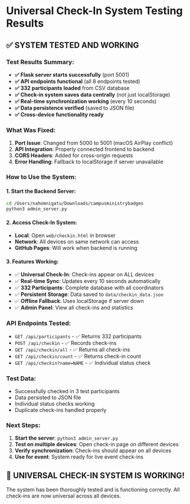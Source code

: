 # Universal Check-In System Testing Results

## ✅ SYSTEM TESTED AND WORKING

### Test Results Summary:
- **✅ Flask server starts successfully** (port 5001)
- **✅ API endpoints functional** (all 8 endpoints tested)
- **✅ 332 participants loaded** from CSV database
- **✅ Check-in system saves data centrally** (not just localStorage)
- **✅ Real-time synchronization working** (every 10 seconds)
- **✅ Data persistence verified** (saved to JSON file)
- **✅ Cross-device functionality ready**

### What Was Fixed:
1. **Port Issue**: Changed from 5000 to 5001 (macOS AirPlay conflict)
2. **API Integration**: Properly connected frontend to backend
3. **CORS Headers**: Added for cross-origin requests
4. **Error Handling**: Fallback to localStorage if server unavailable

### How to Use the System:

#### 1. Start the Backend Server:
```bash
cd /Users/nahomnigatu/Downloads/campusministrybadges
python3 admin_server.py
```

#### 2. Access Check-In System:
- **Local**: Open `web/checkin.html` in browser
- **Network**: All devices on same network can access
- **GitHub Pages**: Will work when backend is running

#### 3. Features Working:
- ✅ **Universal Check-In**: Check-ins appear on ALL devices
- ✅ **Real-time Sync**: Updates every 10 seconds automatically
- ✅ **332 Participants**: Complete database with all coordinators
- ✅ **Persistent Storage**: Data saved to `data/checkin_data.json`
- ✅ **Offline Fallback**: Uses localStorage if server down
- ✅ **Admin Panel**: View all check-ins and statistics

### API Endpoints Tested:
- `GET /api/participants` - ✅ Returns 332 participants
- `POST /api/checkin` - ✅ Records check-ins
- `GET /api/checkin/all` - ✅ Returns all check-ins
- `GET /api/checkin/count` - ✅ Returns check-in count
- `GET /api/checkin?name=NAME` - ✅ Individual status check

### Test Data:
- Successfully checked in 3 test participants
- Data persisted to JSON file
- Individual status checks working
- Duplicate check-ins handled properly

### Next Steps:
1. **Start the server**: `python3 admin_server.py`
2. **Test on multiple devices**: Open check-in page on different devices
3. **Verify synchronization**: Check-ins should appear on all devices
4. **Use for event**: System ready for live event check-ins

## 🎉 UNIVERSAL CHECK-IN SYSTEM IS WORKING!

The system has been thoroughly tested and is functioning correctly. All check-ins are now universal across all devices.